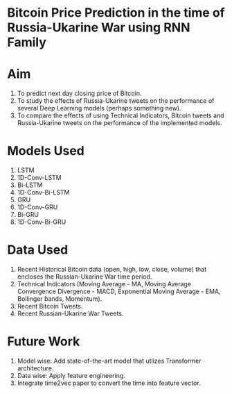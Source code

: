 # Bitcoin Price Prediction in the time of Russia-Ukarine War using RNN Family 


# Aim
1. To predict next day closing price of Bitcoin.
2. To study the effects of Russia-Ukarine tweets on the performance of several Deep Learning models (perhaps something new).
3. To compare the effects of using Technical Indicators, Bitcoin tweets and Russia-Ukarine tweets on the performance of the implemented models.

# Models Used
1. LSTM
2. 1D-Conv-LSTM
3. Bi-LSTM
4. 1D-Conv-Bi-LSTM
5. GRU
6. 1D-Conv-GRU
7. Bi-GRU
8. 1D-Conv-Bi-GRU

# Data Used
1. Recent Historical Bitcoin data (open, high, low, close, volume) that encloses the Russian-Ukarine War time period. 
2. Technical Indicators (Moving Average - MA, Moving Average Convergence Divergence - MACD, Exponential Moving Average - EMA, Bollinger bands, Momentum).
3. Recent Bitcoin Tweets.
4. Recent Russian-Ukarine War Tweets.

# Future Work
1. Model wise: Add state-of-the-art model that utlizes Transformer architecture.
2. Data wise: Apply feature engineering.
3. Integrate time2vec paper to convert the time into feature vector.
